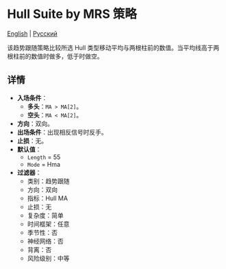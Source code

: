 # Hull Suite by MRS 策略
[English](README.md) | [Русский](README_ru.md)

该趋势跟随策略比较所选 Hull 类型移动平均与两根柱前的数值。当平均线高于两根柱前的数值时做多，低于时做空。

## 详情

- **入场条件**：
  - **多头**：`MA > MA[2]`。
  - **空头**：`MA < MA[2]`。
- **方向**：双向。
- **出场条件**：出现相反信号时反手。
- **止损**：无。
- **默认值**：
  - `Length` = 55
  - `Mode` = Hma
- **过滤器**：
  - 类别：趋势跟随
  - 方向：双向
  - 指标：Hull MA
  - 止损：无
  - 复杂度：简单
  - 时间框架：任意
  - 季节性：否
  - 神经网络：否
  - 背离：否
  - 风险级别：中等

